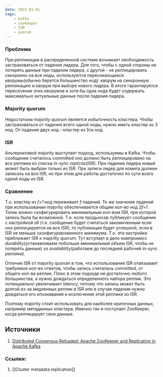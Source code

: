 ```yaml
---
date: 2022-01-01
tags:
    - kafka
    - zookeeper
    - ISR
    - quorum
---
```


### Проблема

При репликации в распределенной системе возникает необходимость застраховаться от падения лидера. Для того, чтобы с одной стороны не потерять данные при падении лидера, с другой - не реплицировать синхронно на все ноды, используются пересекающиеся кворумы(обычно берется большинство нод): кворум на синхронную репликацию и кворум при выборе нового лидера. В итоге гарантируется пересечение этих кворумов и хотя бы одна нода будет содержать максимально актуальные данные после падения лидера.  

### Majority quorum

Недостатком *majority quorum* является избыточность кластера. Чтобы застраховаться от падения всего одной ноды, нужно иметь кластер из 3 нод. От падения двух нод - кластер из 5ти нод. 

### ISR
Альтернативой majority выступает подход, используемы в Kafka. Чтобы сообщение считалось committed оно должно быть реплицировано на все реплики из списка *in-sync replicas(ISR)*. 
При падении лидера новый может быть выбран только из ISR. При записи лидер для комита должен записать на все ISR, но при этом для работы достаточно по сути всего одной ноды из ISR.


### Сравнение
Т.о. кластер из *f+1* нод переживает *f* падений. То же значение падений при использовании majority обеспечивается общим кол-во нод *2f+1*. Топик можно скофигурировать минимальным кол-вом ISR, при которой запись была бы возможной. Т.е. если продьюсер публикует сообщение с настройкой *all* (т.е. сообщение будет считаться закомиченным если оно реплицируется на все ISR), то публикация будет успешной, если в ISR не меньше сконфигурированного минимума. Т.о. эта настройка приближает ISR к majority quorum. Тут вступает в дело компромисс *durability*(устанавливаем побольше минимальный объем ISR, чтобы не потерять данные) vs *availability*(работаем до последней рабочей  in-sync реплики).

Отличие ISR от majority quorum в том, что использование ISR отвязывает требуемое кол-во ответов, чтобы запись считалась committed, от общего кол-ва реплик. Плюс в этом подходе не достаточно любого большинства, а нужно дождаться определенного набора реплик. Это потенциально увеличивает *latency*, потому что запись может быть долгой из-за медленных реплик в ISR или в случае падения нужно дождаться его опознавания и исключения этой реплики из ISR.

Поэтому majority стоит использовать для наиболее критичных данных, например метаданных кластера. Именно так и поступает ZooKeeper, когда реплицирует свои данные.

## Источники

1. [Distributed Consensus Reloaded: Apache ZooKeeper and Replication in Apache Kafka](https://www.confluent.io/blog/distributed-consensus-reloaded-apache-zookeeper-and-replication-in-kafka)

### Ссылки:

1. [[Cluster metadata replication]]